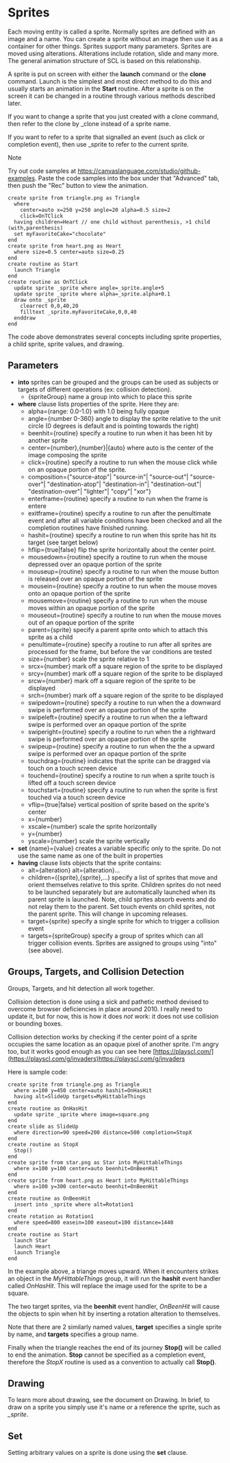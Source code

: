 # Sprites

Each moving entity is called a sprite. Normally sprites are defined with an image and a name. You can create a sprite without an image then use it as a container for other things. Sprites support many parameters. 
Sprites are moved using alterations. Alterations include rotation, slide and many more. 
The general animation structure of SCL is based on this relationship.

A sprite is put on screen with either the **launch** command or the **clone** command. Launch is the simplest and most direct method to do this and usually starts an animation in the **Start** routine.
After a sprite is on the screen it can be changed in a routine through various methods described later. 

If you want to change a sprite that you just created with a clone command, then refer to the clone by _clone instead of a sprite name. 

If you want to refer to a sprite that signalled an event (such as click or completion event), then use _sprite to refer to the current sprite. 

> [!NOTE]
> Try out code samples at https://canvaslanguage.com/studio/github-examples.
> Paste the code samples into the box under that "Advanced" tab,
> then push the "Rec" button to view the animation.

```
create sprite from triangle.png as Triangle
  where 
    center=auto x=250 y=250 angle=20 alpha=0.5 size=2
    click=OnTClick
  having children=Heart // one child without parenthesis, >1 child (with,parenthesis)
  set myFavoriteCake="chocolate"
end
create sprite from heart.png as Heart
  where size=0.5 center=auto size=0.25
end
create routine as Start
  launch Triangle
end
create routine as OnTClick
  update sprite _sprite where angle=_sprite.angle+5
  update sprite _sprite where alpha=_sprite.alpha+0.1
  draw onto _sprite
    clearrect 0,0,40,20
    filltext _sprite.myFavoriteCake,0,0,40
  enddraw
end
```
The code above demonstrates several concepts including sprite properties, a child sprite, sprite values, and drawing.

## Parameters
- **into** sprites can be grouped and the groups can be used as subjects or targets of different operations (ex: collision detection).
    - {spriteGroup} name a group into which to place this sprite
- **where** clause lists properties of the sprite. Here they are:
  - alpha={range: 0.0-1.0} with 1.0 being fully opaque
  - angle={number 0-360} angle to display the sprite relative to the unit circle (0 degrees is default and is pointing towards the right)
  - beenhit={routine} specify a routine to run when it has been hit by another sprite
  - center={number},{number}|{auto} where auto is the center of the image composing the sprite
  - click={routine} specify a routine to run when the mouse click while on an opaque portion of the sprite.
  - composition={"source-atop"| "source-in"| "source-out"| "source-over"| "destination-atop"| "destination-in"| "destination-out"| "destination-over"| "lighter"| "copy"| "xor"}
  - enterframe={routine} specify a routine to run when the frame is entere
  - exitframe={routine} specify a routine to run after the penultimate event and after all variable conditions have been checked and all the completion routines have finished running.
  - hashit={routine} specify a routine to run when this sprite has hit its target (see target below)
  - hflip={true|false} flip the sprite horizontally about the center point.
  - mousedown={routine} specify a routine to run when the mouse depressed over an opaque portion of the sprite
  - mouseup={routine} specify a routine to run when the mouse button is released over an opaque portion of the sprite
  - mousein={routine} specify a routine to run when the mouse moves onto an opaque portion of the sprite
  - mousemove={routine} specify a routine to run when the mouse moves within an opaque portion of the sprite
  - mouseout={routine} specify a routine to run when the mouse moves out of an opaque portion of the sprite
  - parent={sprite} specify a parent sprite onto which to attach this sprite as a child
  - penultimate={routine} specify a routine to run after all sprites are processed for the frame, but before the var conditions are tested
  - size={number} scale the sprite relative to 1
  - srcx={number} mark off a square region of the sprite to be displayed
  - srcy={number} mark off a square region of the sprite to be displayed
  - srcw={number} mark off a square region of the sprite to be displayed
  - srch={number} mark off a square region of the sprite to be displayed
  - swipedown={routine} specify a routine to run when the a downward swipe is performed over an opaque portion of the sprite
  - swipeleft={routine} specify a routine to run when the a leftward swipe is performed over an opaque portion of the sprite
  - swiperight={routine} specify a routine to run when the a rightward swipe is performed over an opaque portion of the sprite
  - swipeup={routine} specify a routine to run when the the a upward swipe is performed over an opaque portion of the sprite
  - touchdrag={routine} indicates that the sprite can be dragged via touch on a touch screen device
  - touchend={routine} specify a routine to run when a sprite touch is lifted off a touch screen device
  - touchstart={routine} specify a routine to run when the sprite is first touched via a touch screen device
  - vflip={true|false} vertical position of sprite based on the sprite's center
  - x={number}
  - xscale={number} scale the sprite horizontally
  - y={number}
  - yscale={number} scale the sprite vertically
 - **set** {name}={value} creates a variable specific only to the sprite. Do not use the same name as one of the built in properties
 - **having** clause lists objects that the sprite contains:
   - alt={alteration} alt={alteration}...
   - children=({sprite},{sprite},...) specify a list of sprites that move and orient themselves relative to this sprite. Children sprites do not need to be launched separately but are automatically launched when its parent sprite is launched. Note, child sprites absorb events and do not relay them to the parent. Set touch events on child sprites, not the parent sprite. This will change in upcoming releases.
   - target={sprite} specify a single sprite for which to trigger a collision event
   - targets={spriteGroup} specify a group of sprites which can all trigger collision events. Sprites are assigned to groups using "into" (see above).
  
## Groups, Targets, and Collision Detection
Groups, Targets, and hit detection all work together.

Collision detection is done using a sick and pathetic method devised to overcome browser deficiencies in place around 2010. I really need to update it, but for now, this is how it does *not* work: it does not use collision or bounding boxes.

Collision detection works by checking if the center point of a sprite occupies the same location as an opaque pixel of another sprite. I'm angry too, but it works good enough as you can see here [https://playscl.com/](https://playscl.com/g/invaders)https://playscl.com/g/invaders

Here is sample code:
```
create sprite from triangle.png as Triangle
  where x=100 y=450 center=auto hashit=OnHasHit
  having alt=SlideUp targets=MyHittableThings
end
create routine as OnHasHit
  update sprite _sprite where image=square.png
end
create slide as SlideUp
  where direction=90 speed=200 distance=500 completion=StopX
end
create routine as StopX
  Stop()
end
create sprite from star.png as Star into MyHittableThings
  where x=100 y=100 center=auto beenhit=OnBeenHit
end
create sprite from heart.png as Heart into MyHittableThings
  where x=100 y=300 center=auto beenhit=OnBeenHit
end
create routine as OnBeenHit
  insert into _sprite where alt=Rotation1
end
create rotation as Rotation1
  where speed=800 easein=100 easeout=100 distance=1440
end
create routine as Start
  launch Star
  launch Heart
  launch Triangle
end
```
In the example above, a triange moves upward. When it encounters strikes an object in the *MyHittableThings* group, it will run the **hashit** event handler called *OnHasHit*. This will replace the image used for the sprite to be a square.

The two target sprites, via the **beenhit** event handler, *OnBeenHit* will cause the objects to spin when hit by inserting a rotation alteration to themselves.

Note that there are 2 similarly named values, **target** specifies a single sprite by name, and **targets** specifies a group name.

Finally when the triangle reaches the end of its journey **Stop()** will be called to end the animation. **Stop** cannot be specified as a completion event, therefore the *StopX* routine is used as a convention to actually call **Stop()**.

## Drawing

To learn more about drawing, see the document on Drawing. In brief, to draw on a sprite you simply use it's name or a reference the sprite, such as *_sprite*.

## Set

Setting arbitrary values on a sprite is done using the **set** clause.


